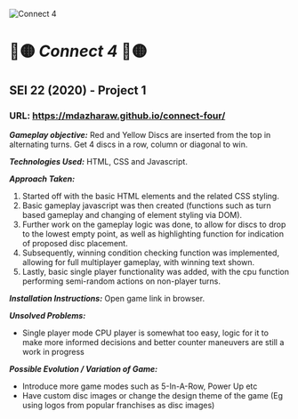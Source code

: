 ![Connect 4](https://upload.wikimedia.org/wikipedia/commons/a/ad/Connect_Four.gif)
# 🔴🟡 __*Connect 4*__ 🔴🟡
## SEI 22 (2020) - Project 1

### URL: https://mdazharaw.github.io/connect-four/

__*Gameplay objective:*__ Red and Yellow Discs are inserted from the top in alternating turns. Get 4 discs in a row, column or diagonal to win.

__*Technologies Used:*__ HTML, CSS and Javascript.

__*Approach Taken:*__ 
1. Started off with the basic HTML elements and the related CSS styling.
1. Basic gameplay javascript was then created (functions such as turn based gameplay and changing of element styling via DOM).
1. Further work on the gameplay logic was done, to allow for discs to drop to the lowest empty point, as well as highlighting function for indication of proposed disc placement.
1. Subsequently, winning condition checking function was implemented, allowing for full multiplayer gameplay, with winning text shown.
1. Lastly, basic single player functionality was added, with the cpu function performing semi-random actions on non-player turns.

__*Installation Instructions:*__ Open game link in browser.

__*Unsolved Problems:*__
* Single player mode CPU player is somewhat too easy, logic for it to make more informed decisions and better counter maneuvers are still a work in progress

__*Possible Evolution / Variation of Game:*__
* Introduce more game modes such as 5-In-A-Row, Power Up etc
* Have custom disc images or change the design theme of the game (Eg using logos from popular franchises as disc images)
